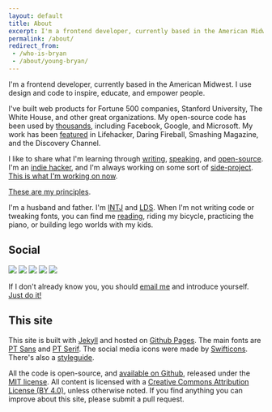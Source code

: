 ```yaml
---
layout: default
title: About
excerpt: I'm a frontend developer, currently based in the American Midwest. I use design and code to inspire, educate, and empower people.
permalink: /about/
redirect_from:
 - /who-is-bryan
 - /about/young-bryan/
---
```


I'm a frontend developer, currently based in the American Midwest. I use design and code to inspire, educate, and empower people.

I've built web products for Fortune 500 companies, Stanford University, The White House, and other great organizations. My open-source code has been used by [thousands](https://github.com/bryanbraun/anchorjs/network/dependents?package_id=UGFja2FnZS0xNDk5MDEzMw%3D%3D), including Facebook, Google, and Microsoft. My work has been [featured](/news) in Lifehacker, Daring Fireball, Smashing Magazine, and the Discovery Channel.

I like to share what I'm learning through [writing](/blog), [speaking](/speaking), and [open-source](https://github.com/bryanbraun). I'm an [indie hacker](https://www.indiehackers.com/start), and I'm always working on some sort of [side-project](/projects). [This is what I'm working on now](/now).

[These are my principles](/principles).

I'm a husband and father. I'm [INTJ](https://www.16personalities.com/intj-personality) and [LDS](https://www.lds.org/?lang=eng). When I'm not writing code or tweaking fonts, you can find me [reading](/books), riding my bicycle, practicing the piano, or building lego worlds with my kids.

## Social

<div class="social-icons">
  <a href="https://twitter.com/BryanEBraun"><img src="{{site.url}}/assets/images/line-icon-twitter.svg" /></a>
  <a href="https://github.com/bryanbraun"><img src="{{site.url}}/assets/images/line-icon-github.svg" /></a>
  <a href="https://codepen.io/bryanbraun"><img src="{{site.url}}/assets/images/line-icon-codepen.svg" /></a>
  <a href="https://www.linkedin.com/in/bryanbraun"><img src="{{site.url}}/assets/images/line-icon-linkedin.svg" /></a>
  <a href="https://www.facebook.com/bryanbr4un"><img src="{{site.url}}/assets/images/line-icon-facebook.svg" /></a>
</div>

If I don't already know you, you should [email me](mailto:bbraun7@gmail.com) and introduce yourself. [Just do it!](https://www.youtube.com/watch?v=ZXsQAXx_ao0)

## This site

This site is built with [Jekyll](https://jekyllrb.com/) and hosted on [Github Pages](https://pages.github.com/). The main fonts are [PT Sans](https://fonts.google.com/specimen/PT+Sans) and [PT Serif](https://fonts.google.com/specimen/PT+Serif). The social media icons were made by [Swifticons](https://www.swifticons.com). There's also a [styleguide](/styleguide).

All the code is open-source, and [available on Github](https://github.com/bryanbraun/bryanbraun.github.io), released under the [MIT license](https://github.com/bryanbraun/bryanbraun.github.io/blob/master/license.md). All content is licensed with a [Creative Commons Attribution License (BY 4.0)](https://creativecommons.org/licenses/by/4.0/), unless otherwise noted. If you find anything you can improve about this site, please submit a pull request.
